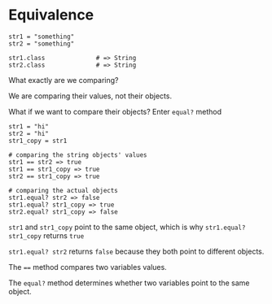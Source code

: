 <h1>Equivalence</h1>

```
str1 = "something"
str2 = "something"

str1.class              # => String
str2.class              # => String
```

What exactly are we comparing?

We are comparing their values, not their objects.

What if we want to compare their objects?  Enter `equal?` method

```
str1 = "hi"
str2 = "hi"
str1_copy = str1

# comparing the string objects' values
str1 == str2 => true
str1 == str1_copy => true
str2 == str1_copy => true

# comparing the actual objects
str1.equal? str2 => false
str1.equal? str1_copy => true
str2.equal? str1_copy => false
```

`str1` and `str1_copy` point to the same object, which is why `str1.equal? str1_copy` returns `true`

`str1.equal? str2`  returns `false` because they both point to different objects.

The `==` method compares two variables values.

The `equal?` method determines whether two variables point to the same object.



